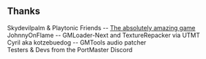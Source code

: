 ## Thanks
Skydevilpalm & Playtonic Friends -- [The absolutely amazing game](https://store.steampowered.com/app/1594060/Victory_Heat_Rally)  
JohnnyOnFlame -- GMLoader-Next and TextureRepacker via UTMT  
Cyril aka kotzebuedog -- GMTools audio patcher  
Testers & Devs from the PortMaster Discord